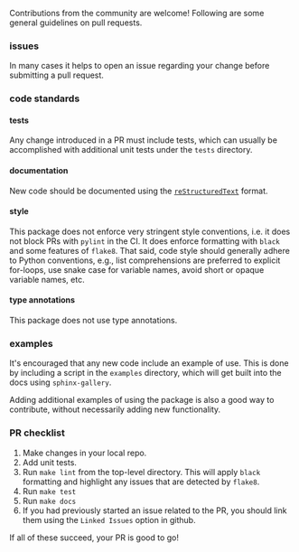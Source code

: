 
Contributions from the community are welcome! Following are some general guidelines
on pull requests.

### issues

In many cases it helps to open an issue regarding your change 
before submitting a pull request. 

### code standards

#### tests

Any change introduced in a PR must include tests,
which can usually be accomplished with additional unit tests
under the `tests` directory.


#### documentation

New code should be documented using the 
[`reStructuredText`](https://devguide.python.org/documenting/) format.

#### style

This package does not enforce very stringent style
conventions, i.e. it does not block PRs with 
`pylint` in the CI. It does enforce formatting
with `black` and some features of `flake8`. That said,
code style should generally adhere to Python conventions, 
e.g., list comprehensions are preferred to explicit for-loops, 
use snake case for variable names, avoid short or opaque
variable names, etc.

#### type annotations

This package does not use type annotations.

### examples

It's encouraged that any new code include an 
example of use. This is done by including 
a script in the `examples` directory, which 
will get built into the docs using `sphinx-gallery`.

Adding additional examples of using the package is also 
a good way to contribute, without necessarily adding
new functionality.

### PR checklist

1. Make changes in your local repo.
2. Add unit tests.
3. Run `make lint` from the top-level directory. This 
will apply `black` formatting and highlight any 
issues that are detected by `flake8`.
4. Run `make test`
5. Run `make docs`
6. If you had previously started an issue related to
the PR, you should link them using the `Linked Issues`
option in github.

If all of these succeed, your PR is good to go!
